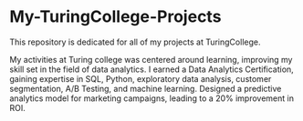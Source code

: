 # My-TuringCollege-Projects
This repository is dedicated for all of my projects at TuringCollege. 

My activities at Turing college was centered around learning, improving my skill set in the field of data analytics. I earned a Data Analytics Certification, gaining expertise in SQL, Python, exploratory data analysis, customer segmentation, A/B Testing, and machine learning. Designed a predictive analytics model for marketing campaigns, leading to a 20% improvement in ROI.

